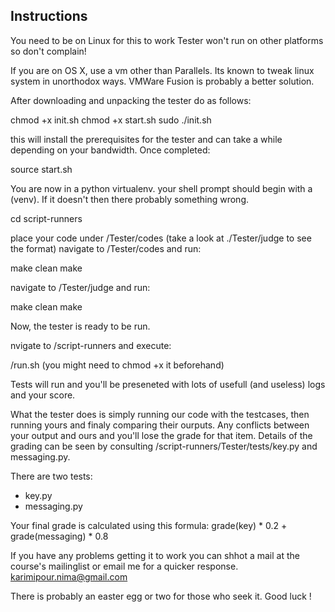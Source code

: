 ## Instructions

You need to be on Linux for this to work
Tester won't run on other platforms so don't complain!

If you are on OS X, use a vm other than Parallels. Its known to tweak linux system in unorthodox ways. VMWare Fusion is probably a better solution.

After downloading and unpacking the tester do as follows:

chmod +x init.sh
chmod +x start.sh
sudo ./init.sh

this will install the prerequisites for the tester and can take a while depending on your bandwidth. Once completed:

source start.sh

You are now in a python virtualenv. your shell prompt should begin with a (venv). If it doesn't then there probably something wrong.

cd script-runners

place your code under /Tester/codes (take a look at ./Tester/judge to see the format)
navigate to /Tester/codes and run:

make clean
make

navigate to /Tester/judge and run:

make clean
make

Now, the tester is ready to be run.

nvigate to /script-runners and execute:

/run.sh (you might need to chmod +x it beforehand)

Tests will run and you'll be preseneted with lots of usefull (and useless) logs and your score.

What the tester does is simply running our code with the testcases, then running yours and finaly comparing their ourputs. Any conflicts between your output and ours and you'll lose the grade for that item.
Details of the grading can be seen by consulting /script-runners/Tester/tests/key.py and messaging.py.

There are two tests:
* key.py
* messaging.py

Your final grade is calculated using this formula:
		grade(key) * 0.2 + grade(messaging) * 0.8

If you have any problems getting it to work you can shhot a mail at the course's mailinglist or email me for a quicker response.
karimipour.nima@gmail.com

There is probably an easter egg or two for those who seek it.
Good luck !

